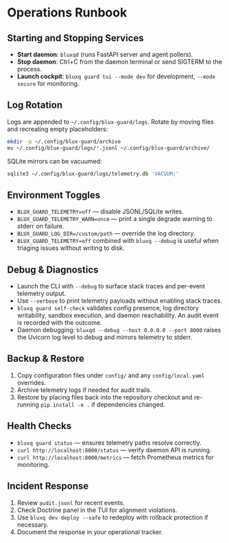 # Operations Runbook

## Starting and Stopping Services

- **Start daemon**: `bluxqd` (runs FastAPI server and agent pollers).
- **Stop daemon**: Ctrl+C from the daemon terminal or send SIGTERM to the process.
- **Launch cockpit**: `bluxq guard tui --mode dev` for development, `--mode secure` for monitoring.

## Log Rotation

Logs are appended to `~/.config/blux-guard/logs`. Rotate by moving files and recreating empty placeholders:

```bash
mkdir -p ~/.config/blux-guard/archive
mv ~/.config/blux-guard/logs/*.jsonl ~/.config/blux-guard/archive/
```

SQLite mirrors can be vacuumed:

```bash
sqlite3 ~/.config/blux-guard/logs/telemetry.db 'VACUUM;'
```

## Environment Toggles

- `BLUX_GUARD_TELEMETRY=off` — disable JSONL/SQLite writes.
- `BLUX_GUARD_TELEMETRY_WARN=once` — print a single degrade warning to stderr on failure.
- `BLUX_GUARD_LOG_DIR=/custom/path` — override the log directory.
- `BLUX_GUARD_TELEMETRY=off` combined with `bluxq --debug` is useful when triaging issues without
  writing to disk.

## Debug & Diagnostics

- Launch the CLI with `--debug` to surface stack traces and per-event telemetry output.
- Use `--verbose` to print telemetry payloads without enabling stack traces.
- `bluxq guard self-check` validates config presence, log directory writability, sandbox execution,
  and daemon reachability. An audit event is recorded with the outcome.
- Daemon debugging: `bluxqd --debug --host 0.0.0.0 --port 8000` raises the Uvicorn log level to
  debug and mirrors telemetry to stderr.

## Backup & Restore

1. Copy configuration files under `config/` and any `config/local.yaml` overrides.
2. Archive telemetry logs if needed for audit trails.
3. Restore by placing files back into the repository checkout and re-running `pip install -e .` if dependencies
   changed.

## Health Checks

- `bluxq guard status` — ensures telemetry paths resolve correctly.
- `curl http://localhost:8000/status` — verify daemon API is running.
- `curl http://localhost:8000/metrics` — fetch Prometheus metrics for monitoring.

## Incident Response

1. Review `audit.jsonl` for recent events.
2. Check Doctrine panel in the TUI for alignment violations.
3. Use `bluxq dev deploy --safe` to redeploy with rollback protection if necessary.
4. Document the response in your operational tracker.
